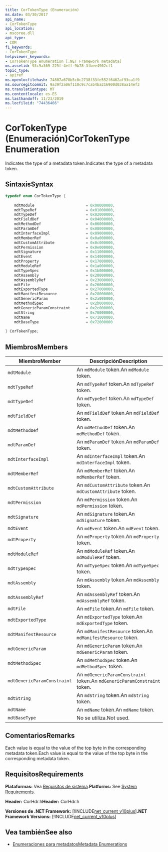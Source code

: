 ```yaml
---
title: CorTokenType (Enumeración)
ms.date: 03/30/2017
api_name:
- CorTokenType
api_location:
- mscoree.dll
api_type:
- COM
f1_keywords:
- CorTokenType
helpviewer_keywords:
- CorTokenType enumeration [.NET Framework metadata]
ms.assetid: 93c9a369-225f-4eff-9b78-3fbee4902cf1
topic_type:
- apiref
ms.openlocfilehash: 74807a678b5c0c2738f33fe552f6462af93ca1f9
ms.sourcegitcommit: 9a39f2a06f110c9c7ca54ba216900d038aa14ef3
ms.translationtype: MT
ms.contentlocale: es-ES
ms.lasthandoff: 11/23/2019
ms.locfileid: "74436466"
---
```

# <a name="cortokentype-enumeration"></a><span data-ttu-id="24922-102">CorTokenType (Enumeración)</span><span class="sxs-lookup"><span data-stu-id="24922-102">CorTokenType Enumeration</span></span>
<span data-ttu-id="24922-103">Indicates the type of a metadata token.</span><span class="sxs-lookup"><span data-stu-id="24922-103">Indicates the type of a metadata token.</span></span>  
  
## <a name="syntax"></a><span data-ttu-id="24922-104">Sintaxis</span><span class="sxs-lookup"><span data-stu-id="24922-104">Syntax</span></span>  
  
```cpp  
typedef enum CorTokenType {  
  
    mdtModule                       = 0x00000000,  
    mdtTypeRef                      = 0x01000000,  
    mdtTypeDef                      = 0x02000000,  
    mdtFieldDef                     = 0x04000000,  
    mdtMethodDef                    = 0x06000000,  
    mdtParamDef                     = 0x08000000,  
    mdtInterfaceImpl                = 0x09000000,  
    mdtMemberRef                    = 0x0a000000,  
    mdtCustomAttribute              = 0x0c000000,  
    mdtPermission                   = 0x0e000000,  
    mdtSignature                    = 0x11000000,  
    mdtEvent                        = 0x14000000,  
    mdtProperty                     = 0x17000000,  
    mdtModuleRef                    = 0x1a000000,  
    mdtTypeSpec                     = 0x1b000000,  
    mdtAssembly                     = 0x20000000,  
    mdtAssemblyRef                  = 0x23000000,  
    mdtFile                         = 0x26000000,  
    mdtExportedType                 = 0x27000000,  
    mdtManifestResource             = 0x28000000,  
    mdtGenericParam                 = 0x2a000000,  
    mdtMethodSpec                   = 0x2b000000,  
    mdtGenericParamConstraint       = 0x2c000000,  
    mdtString                       = 0x70000000,  
    mdtName                         = 0x71000000,  
    mdtBaseType                     = 0x72000000  
  
} CorTokenType;  
```  
  
## <a name="members"></a><span data-ttu-id="24922-105">Miembros</span><span class="sxs-lookup"><span data-stu-id="24922-105">Members</span></span>  
  
|<span data-ttu-id="24922-106">Miembro</span><span class="sxs-lookup"><span data-stu-id="24922-106">Member</span></span>|<span data-ttu-id="24922-107">Descripción</span><span class="sxs-lookup"><span data-stu-id="24922-107">Description</span></span>|  
|------------|-----------------|  
|`mdtModule`|<span data-ttu-id="24922-108">An `mdModule` token.</span><span class="sxs-lookup"><span data-stu-id="24922-108">An `mdModule` token.</span></span>|  
|`mdtTypeRef`|<span data-ttu-id="24922-109">An `mdTypeRef` token.</span><span class="sxs-lookup"><span data-stu-id="24922-109">An `mdTypeRef` token.</span></span>|  
|`mdtTypeDef`|<span data-ttu-id="24922-110">An `mdTypeDef` token.</span><span class="sxs-lookup"><span data-stu-id="24922-110">An `mdTypeDef` token.</span></span>|  
|`mdtFieldDef`|<span data-ttu-id="24922-111">An `mdFieldDef` token.</span><span class="sxs-lookup"><span data-stu-id="24922-111">An `mdFieldDef` token.</span></span>|  
|`mdtMethodDef`|<span data-ttu-id="24922-112">An `mdMethodDef` token.</span><span class="sxs-lookup"><span data-stu-id="24922-112">An `mdMethodDef` token.</span></span>|  
|`mdtParamDef`|<span data-ttu-id="24922-113">An `mdParamDef` token.</span><span class="sxs-lookup"><span data-stu-id="24922-113">An `mdParamDef` token.</span></span>|  
|`mdtInterfaceImpl`|<span data-ttu-id="24922-114">An `mdInterfaceImpl` token.</span><span class="sxs-lookup"><span data-stu-id="24922-114">An `mdInterfaceImpl` token.</span></span>|  
|`mdtMemberRef`|<span data-ttu-id="24922-115">An `mdMemberRef` token.</span><span class="sxs-lookup"><span data-stu-id="24922-115">An `mdMemberRef` token.</span></span>|  
|`mdtCustomAttribute`|<span data-ttu-id="24922-116">An `mdCustomAttribute` token.</span><span class="sxs-lookup"><span data-stu-id="24922-116">An `mdCustomAttribute` token.</span></span>|  
|`mdtPermission`|<span data-ttu-id="24922-117">An `mdPermission` token.</span><span class="sxs-lookup"><span data-stu-id="24922-117">An `mdPermission` token.</span></span>|  
|`mdtSignature`|<span data-ttu-id="24922-118">An `mdSignature` token.</span><span class="sxs-lookup"><span data-stu-id="24922-118">An `mdSignature` token.</span></span>|  
|`mdtEvent`|<span data-ttu-id="24922-119">An `mdEvent` token.</span><span class="sxs-lookup"><span data-stu-id="24922-119">An `mdEvent` token.</span></span>|  
|`mdtProperty`|<span data-ttu-id="24922-120">An `mdProperty` token.</span><span class="sxs-lookup"><span data-stu-id="24922-120">An `mdProperty` token.</span></span>|  
|`mdtModuleRef`|<span data-ttu-id="24922-121">An `mdModuleRef` token.</span><span class="sxs-lookup"><span data-stu-id="24922-121">An `mdModuleRef` token.</span></span>|  
|`mdtTypeSpec`|<span data-ttu-id="24922-122">An `mdTypeSpec` token.</span><span class="sxs-lookup"><span data-stu-id="24922-122">An `mdTypeSpec` token.</span></span>|  
|`mdtAssembly`|<span data-ttu-id="24922-123">An `mdAssembly` token.</span><span class="sxs-lookup"><span data-stu-id="24922-123">An `mdAssembly` token.</span></span>|  
|`mdtAssemblyRef`|<span data-ttu-id="24922-124">An `mdAssemblyRef` token.</span><span class="sxs-lookup"><span data-stu-id="24922-124">An `mdAssemblyRef` token.</span></span>|  
|`mdtFile`|<span data-ttu-id="24922-125">An `mdFile` token.</span><span class="sxs-lookup"><span data-stu-id="24922-125">An `mdFile` token.</span></span>|  
|`mdtExportedType`|<span data-ttu-id="24922-126">An `mdExportedType` token.</span><span class="sxs-lookup"><span data-stu-id="24922-126">An `mdExportedType` token.</span></span>|  
|`mdtManifestResource`|<span data-ttu-id="24922-127">An `mdManifestResource` token.</span><span class="sxs-lookup"><span data-stu-id="24922-127">An `mdManifestResource` token.</span></span>|  
|`mdtGenericParam`|<span data-ttu-id="24922-128">An `mdGenericParam` token.</span><span class="sxs-lookup"><span data-stu-id="24922-128">An `mdGenericParam` token.</span></span>|  
|`mdtMethodSpec`|<span data-ttu-id="24922-129">An `mdMethodSpec` token.</span><span class="sxs-lookup"><span data-stu-id="24922-129">An `mdMethodSpec` token.</span></span>|  
|`mdtGenericParamConstraint`|<span data-ttu-id="24922-130">An `mdGenericParamConstraint` token.</span><span class="sxs-lookup"><span data-stu-id="24922-130">An `mdGenericParamConstraint` token.</span></span>|  
|`mdtString`|<span data-ttu-id="24922-131">An `mdString` token.</span><span class="sxs-lookup"><span data-stu-id="24922-131">An `mdString` token.</span></span>|  
|`mdtName`|<span data-ttu-id="24922-132">An `mdName` token.</span><span class="sxs-lookup"><span data-stu-id="24922-132">An `mdName` token.</span></span>|  
|`mdtBaseType`|<span data-ttu-id="24922-133">No se utiliza.</span><span class="sxs-lookup"><span data-stu-id="24922-133">Not used.</span></span>|  
  
## <a name="remarks"></a><span data-ttu-id="24922-134">Comentarios</span><span class="sxs-lookup"><span data-stu-id="24922-134">Remarks</span></span>  
 <span data-ttu-id="24922-135">Each value is equal to the value of the top byte in the corresponding metadata token.</span><span class="sxs-lookup"><span data-stu-id="24922-135">Each value is equal to the value of the top byte in the corresponding metadata token.</span></span>  
  
## <a name="requirements"></a><span data-ttu-id="24922-136">Requisitos</span><span class="sxs-lookup"><span data-stu-id="24922-136">Requirements</span></span>  
 <span data-ttu-id="24922-137">**Plataformas:** Vea [Requisitos de sistema](../../../../docs/framework/get-started/system-requirements.md).</span><span class="sxs-lookup"><span data-stu-id="24922-137">**Platforms:** See [System Requirements](../../../../docs/framework/get-started/system-requirements.md).</span></span>  
  
 <span data-ttu-id="24922-138">**Header:** CorHdr.h</span><span class="sxs-lookup"><span data-stu-id="24922-138">**Header:** CorHdr.h</span></span>  
  
 <span data-ttu-id="24922-139">**Versiones de .NET Framework:** [!INCLUDE[net_current_v10plus](../../../../includes/net-current-v10plus-md.md)]</span><span class="sxs-lookup"><span data-stu-id="24922-139">**.NET Framework Versions:** [!INCLUDE[net_current_v10plus](../../../../includes/net-current-v10plus-md.md)]</span></span>  
  
## <a name="see-also"></a><span data-ttu-id="24922-140">Vea también</span><span class="sxs-lookup"><span data-stu-id="24922-140">See also</span></span>

- [<span data-ttu-id="24922-141">Enumeraciones para metadatos</span><span class="sxs-lookup"><span data-stu-id="24922-141">Metadata Enumerations</span></span>](../../../../docs/framework/unmanaged-api/metadata/metadata-enumerations.md)
